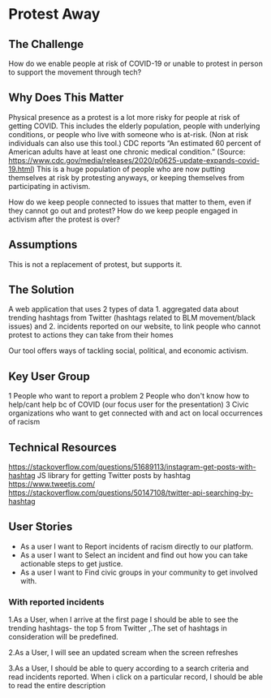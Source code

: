 # Protest Away

## The Challenge
How do we enable people at risk of COVID-19 or unable to protest in person to support the movement through
tech?

## Why Does This Matter
Physical presence as a protest is a lot more risky for people at risk of getting COVID. This includes the elderly population, people with underlying conditions, or people who live with someone who is at-risk. (Non at risk individuals can also use this tool.) CDC reports “An estimated 60 percent of American adults have at least one chronic medical condition.” (Source: https://www.cdc.gov/media/releases/2020/p0625-update-expands-covid-19.html) This is a huge population of people who are now putting themselves at risk by protesting anyways, or keeping themselves from participating in activism.

How do we keep people connected to issues that matter to them, even if they cannot go out and protest? How do we keep people engaged in activism after the protest is over?

## Assumptions
This is not a replacement of protest, but supports it.

## The Solution
A web application that uses 2 types of data 1. aggregated data about trending hashtags from Twitter (hashtags related to BLM movement/black issues) and 2. incidents reported on our website, to link people who cannot protest to actions they can take from their homes

Our tool offers ways of tackling social, political, and economic activism.

## Key User Group
1 People who want to report a problem 2 People who don't know how to help/cant help bc of COVID (our focus user for the presentation) 3 Civic organizations who want to get connected with and act on local occurrences of racism

## Technical Resources
https://stackoverflow.com/questions/51689113/instagram-get-posts-with-hashtag JS library for getting Twitter posts by hashtag https://www.tweetjs.com/ https://stackoverflow.com/questions/50147108/twitter-api-searching-by-hashtag

## User Stories

- As a user I want to Report incidents of racism directly to our platform. 
- As a user I want to Select an incident and find out how you can take actionable steps to get justice.
- As a user I want to Find civic groups in your community to get involved with.

### With reported incidents
1.As a User, when I arrive at the first page I should be able to see the trending hashtags- the top 5 from Twitter ,.The set of hashtags in consideration will be predefined. 

2.As a User, I will see an updated scream when the screen refreshes 

3.As a User, I should be able to query according to a search criteria and read incidents reported. When i click on a particular record, I should be able to read the entire description







